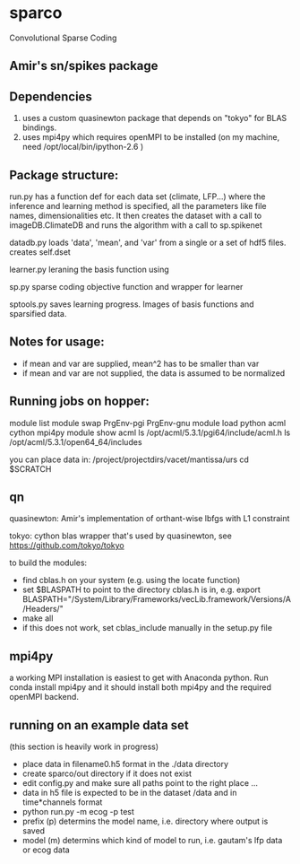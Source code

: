 sparco
======

Convolutional Sparse Coding








Amir's sn/spikes package 
------------------------

Dependencies
------------
1. uses a custom quasinewton package that depends on "tokyo" for BLAS bindings.
2. uses mpi4py which requires openMPI to be installed
   (on my machine, need /opt/local/bin/ipython-2.6 )


Package structure:
------------------

run.py 
has a function def for each data set (climate, LFP...) where the inference and learning
method is specified, all the parameters like file names, dimensionalities etc. It then creates the dataset with a call to imageDB.ClimateDB and runs the algorithm with a call to sp.spikenet

datadb.py
loads 'data', 'mean', and 'var' from a single or a set of hdf5 files. 
creates self.dset


learner.py
leraning the basis function using 

sp.py 
sparse coding objective function and wrapper for learner

sptools.py
saves learning progress. Images of basis functions and sparsified data. 


Notes for usage:
----------------
- if mean and var are supplied, mean^2 has to be smaller than var
- if mean and var are not supplied, the data is assumed to be normalized





Running jobs on hopper:
-----------------------

module list
module swap PrgEnv-pgi PrgEnv-gnu
module load python acml cython mpi4py 
module show acml
ls /opt/acml/5.3.1/pgi64/include/acml.h 
ls /opt/acml/5.3.1/open64_64/includes

you can place data in:
/project/projectdirs/vacet/mantissa/urs
cd $SCRATCH



qn
-----------
quasinewton:
Amir's implementation of orthant-wise lbfgs with L1 constraint

tokyo: 
cython blas wrapper that's used by quasinewton, see https://github.com/tokyo/tokyo

to build the modules: 

- find cblas.h on your system (e.g. using the locate function)
- set $BLASPATH to point to the directory cblas.h is in, e.g.
export BLASPATH="/System/Library/Frameworks/vecLib.framework/Versions/A/Headers/"
- make all
- if this does not work, set cblas_include manually in the setup.py file



mpi4py
-----------
a working MPI installation is easiest to get with Anaconda python. Run 
conda install mpi4py
and it should install both mpi4py and the required openMPI backend.


running on an example data set
-----------
(this section is heavily work in progress)
- place data in filename0.h5 format in the ./data directory
- create sparco/out directory if it does not exist
- edit config.py and make sure all paths point to the right place ...
- data in h5 file is expected to be in the dataset /data and in time*channels format
- python run.py -m ecog -p test
- prefix (p) determins the model name, i.e. directory where output is saved
- model (m) determins which kind of model to run, i.e. gautam's lfp data or ecog data

